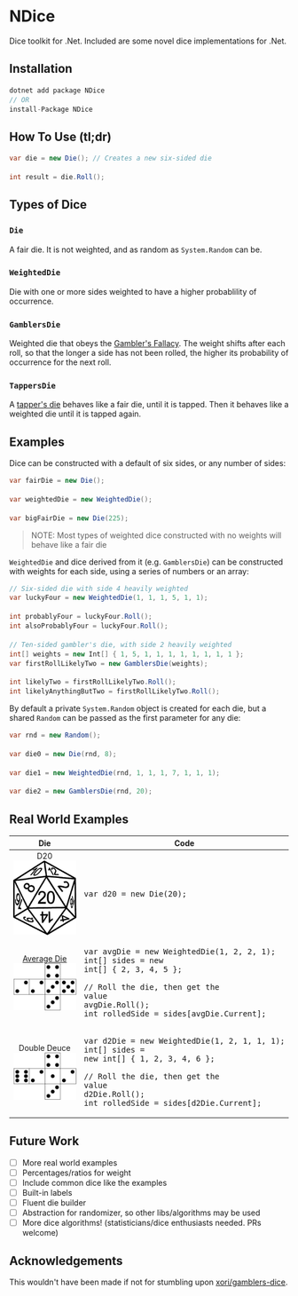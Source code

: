# NDice

Dice toolkit for .Net. Included are some novel dice implementations for .Net. 

## Installation

```C#
dotnet add package NDice
// OR
install-Package NDice
```

## How To Use (tl;dr)

```C#
var die = new Die(); // Creates a new six-sided die

int result = die.Roll();
```

## Types of Dice

### `Die`

A fair die. It is not weighted, and as random as `System.Random` can be.

### `WeightedDie`

Die with one or more sides weighted to have a higher probablility of occurrence.

### `GamblersDie`

Weighted die that obeys the [Gambler's Fallacy](https://github.com/xori/gamblers-dice). The weight shifts after each roll, so that the longer a side has not been rolled, the higher its probability of occurrence for the next roll.

### `TappersDie`

A [tapper's die](http://www.dice-play.com/DiceCrooked.htm) behaves like a fair die, until it is tapped. Then it behaves like a weighted die until it is tapped again.

## Examples

Dice can be constructed with a default of six sides, or any number of sides:

```C#
var fairDie = new Die();

var weightedDie = new WeightedDie();

var bigFairDie = new Die(225);
```

> NOTE: Most types of weighted dice constructed with no weights will behave like a fair die

`WeightedDie` and dice derived from it (e.g. `GamblersDie`) can be constructed with weights for each side, using a series of numbers or an array:

```C#
// Six-sided die with side 4 heavily weighted
var luckyFour = new WeightedDie(1, 1, 1, 5, 1, 1);

int probablyFour = luckyFour.Roll();
int alsoProbablyFour = luckyFour.Roll();

// Ten-sided gambler's die, with side 2 heavily weighted
int[] weights = new Int[] { 1, 5, 1, 1, 1, 1, 1, 1, 1, 1 };
var firstRollLikelyTwo = new GamblersDie(weights);

int likelyTwo = firstRollLikelyTwo.Roll();
int likelyAnythingButTwo = firstRollLikelyTwo.Roll();
```

By default a private `System.Random` object is created for each die, but a shared `Random` can be passed as the first parameter for any die:

```C#
var rnd = new Random();

var die0 = new Die(rnd, 8);

var die1 = new WeightedDie(rnd, 1, 1, 1, 7, 1, 1, 1);

var die2 = new GamblersDie(rnd, 20);
```

## Real World Examples

Die | Code
:-: | -
D20<br>![D20](d20.png) | <pre>var d20 = new Die(20);</pre>
[Average Die<br>![Average Die](avg.png)](https://em4miniatures.com/index.php/catalogsearch/result/?q=+average+dice) | <pre>var avgDie = new WeightedDie(1, 2, 2, 1);<br>int[] sides = new int[] { 2, 3, 4, 5 };<br><br>// Roll the die, then get the value<br>avgDie.Roll();<br>int rolledSide = sides[avgDie.Current];
Double Deuce<br>![Double Deuce](double2.png) | <pre>var d2Die = new WeightedDie(1, 2, 1, 1, 1);<br>int[] sides = new int[] { 1, 2, 3, 4, 6 };<br><br>// Roll the die, then get the value<br>d2Die.Roll();<br>int rolledSide = sides[d2Die.Current];

## Future Work

- [ ] More real world examples
- [ ] Percentages/ratios for weight
- [ ] Include common dice like the examples 
- [ ] Built-in labels
- [ ] Fluent die builder
- [ ] Abstraction for randomizer, so other libs/algorithms may be used
- [ ] More dice algorithms! (statisticians/dice enthusiasts needed. PRs welcome)

## Acknowledgements

This wouldn't have been made if not for stumbling upon [xori/gamblers-dice](https://github.com/xori/gamblers-dice).

